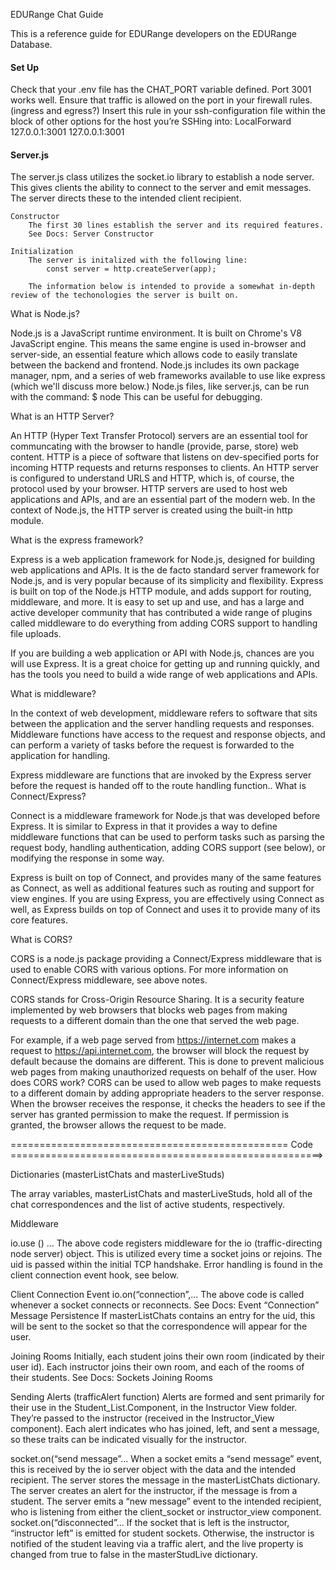 EDURange Chat Guide

This is a reference guide for EDURange developers on the EDURange Database.

#### Set Up

Check that your .env file has the CHAT_PORT variable defined. Port 3001 works well. 
Ensure that traffic is allowed on the port in your firewall rules. (ingress and egress?) 
Insert this rule in your ssh-configuration file within the block of other options for the host you’re SSHing into:
LocalForward 127.0.0.1:3001 127.0.0.1:3001

#### Server.js

The server.js class utilizes the socket.io library to establish a node server. This gives clients the ability to connect to the server and emit messages. The server directs these to the intended client recipient.

	Constructor
		The first 30 lines establish the server and its required features.  
		See Docs: Server Constructor

	Initialization
		The server is initalized with the following line:
            const server = http.createServer(app);

        The information below is intended to provide a somewhat in-depth review of the techonologies the server is built on. 

What is Node.js?

Node.js is a JavaScript runtime environment. It is built on Chrome's V8 JavaScript engine. This means the same engine is used in-browser and server-side, an essential feature which allows code to easily translate between the backend and frontend. 
Node.js includes its own package manager, npm, and a series of web frameworks available to use like express (which we'll discuss more below.) 
Node.js files, like server.js, can be run with the command: 
	$ node <filename>
This can be useful for debugging. 


What is an HTTP Server?

An HTTP (Hyper Text Transfer Protocol) servers are an essential tool for communcating with the browser to handle (provide, parse, store) web content.
HTTP is a piece of software that listens on dev-specified ports for incoming HTTP requests and returns responses to clients. An HTTP server is configured to understand URLS and HTTP, which is, of course, the protocol used by your browser. 
HTTP servers are used to host web applications and APIs, and are an essential part of the modern web.
In the context of Node.js, the HTTP server is created using the built-in http module.

What is the express framework?

Express is a web application framework for Node.js, designed for building web applications and APIs. It is the de facto standard server framework for Node.js, and is very popular because of its simplicity and flexibility.
Express is built on top of the Node.js HTTP module, and adds support for routing, middleware, and more. It is easy to set up and use, and has a large and active developer community that has contributed a wide range of plugins called middleware to do everything from adding CORS support to handling file uploads.

If you are building a web application or API with Node.js, chances are you will use Express. It is a great choice for getting up and running quickly, and has the tools you need to build a wide range of web applications and APIs.

What is middleware?

In the context of web development, middleware refers to software that sits between the application and the server handling requests and responses. 
Middleware functions have access to the request and response objects, and can perform a variety of tasks before the request is forwarded to the application for handling.

Express middleware are functions that are invoked by the Express server before the request is handed off to the route handling function..
What is Connect/Express?

Connect is a middleware framework for Node.js that was developed before Express. It is similar to Express in that it provides a way to define middleware functions that can be used to perform tasks such as parsing the request body, handling authentication, adding CORS support (see below), or modifying the response in some way.

Express is built on top of Connect, and provides many of the same features as Connect, as well as additional features such as routing and support for view engines. If you are using Express, you are effectively using Connect as well, as Express builds on top of Connect and uses it to provide many of its core features.


What is CORS?

CORS is a node.js package providing a Connect/Express middleware that is used to enable CORS with various options. For more information on Connect/Express middleware, see above notes.

CORS stands for Cross-Origin Resource Sharing. It is a security feature implemented by web browsers that blocks web pages from making requests to a different domain than the one that served the web page.

For example, if a web page served from https://internet.com makes a request to https://api.internet.com, the browser will block the request by default because the domains are different. This is done to prevent malicious web pages from making unauthorized requests on behalf of the user.
How does CORS work? CORS can be used to allow web pages to make requests to a different domain by adding appropriate headers to the server response. When the browser receives the response, it checks the headers to see if the server has granted permission to make the request. If permission is granted, the browser allows the request to be made.

================================================ Code ======================================================>

Dictionaries (masterListChats and masterLiveStuds)

The array variables, masterListChats and masterLiveStuds, hold all of the chat correspondences and the list of active students, respectively. 

Middleware

io.use () …
The above code registers middleware for the io (traffic-directing node server) object. This is utilized every time a socket joins or rejoins. The uid is passed within the initial TCP handshake. Error handling is found in the client connection event hook, see below. 

Client Connection Event
io.on(“connection”,...
The above code is called whenever a socket connects or reconnects.
See Docs: Event “Connection”
Message Persistence
If masterListChats contains an entry for the uid, this will be sent to the socket so that the correspondence will appear for the user.

Joining Rooms
Initially, each student joins their own room (indicated by their user id). 
Each instructor joins their own room, and each of the rooms of their students.
See Docs: Sockets Joining Rooms

Sending Alerts (trafficAlert function) 
Alerts are formed and sent primarily for their use in the Student_List.Component, in the Instructor View folder. They’re passed to the instructor (received in the Instructor_View component). 
Each alert indicates who has joined, left, and sent a message, so these traits can be indicated visually for the instructor. 

socket.on(“send message”...
When a socket emits a “send message” event, this is received by the io server object with the data and the intended recipient. 
The server stores the message in the masterListChats dictionary. 
The server creates an alert for the instructor, if the message is from a student. 
The server emits a “new message” event to the intended recipient, who is listening from either the client_socket or instructor_view component. 
socket.on(“disconnected”...
If the socket that is left is the instructor, “instructor left” is emitted for student sockets. 
Otherwise, the instructor is notified of the student leaving via a traffic alert, and the live property is changed from true to false in the masterStudLive dictionary. 

